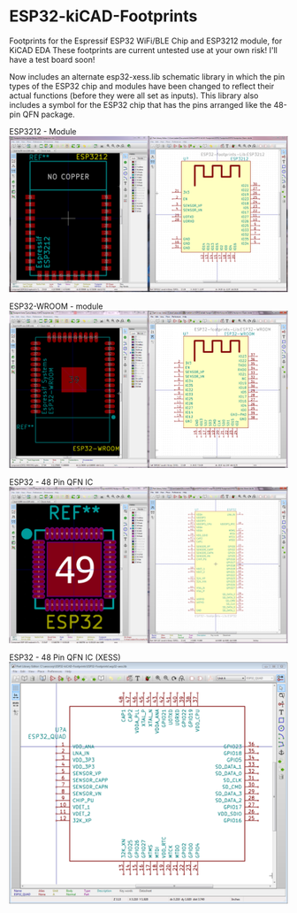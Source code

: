 # ESP32-kiCAD-Footprints

Footprints for the Espressif ESP32 WiFi/BLE Chip and ESP3212 module, for KiCAD EDA
These footprints are current untested use at your own risk! I'll have a test board
soon!

Now includes an alternate esp32-xess.lib schematic library in which the 
pin types of the ESP32 chip and modules have been changed to reflect their
actual functions (before they were all set as inputs).
This library also includes a symbol for the ESP32 chip that has the pins arranged
like the 48-pin QFN package.

ESP3212 - Module
![ESP3212 - Module](ESP3212_kiCAD.png)

ESP32-WROOM - module
![ESP32-WROOM - module](ESP32_WROOM.png)

ESP32 - 48 Pin QFN IC
![ESP32 - IC](ESP32_kiCAD.png)

ESP32 - 48 Pin QFN IC (XESS)
![ESP32 - IC - XESS](ESP32_QUAD.png)
